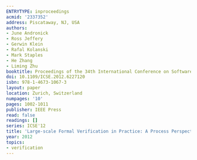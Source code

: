 ```yaml
---
ENTRYTYPE: inproceedings
acmid: '2337352'
address: Piscataway, NJ, USA
authors:
- June Andronick
- Ross Jeffery
- Gerwin Klein
- Rafal Kolanski
- Mark Staples
- He Zhang
- Liming Zhu
booktitle: Proceedings of the 34th International Conference on Software Engineering
doi: 10.1109/ICSE.2012.6227120
isbn: 978-1-4673-1067-3
layout: paper
location: Zurich, Switzerland
numpages: '10'
pages: 1002-1011
publisher: IEEE Press
read: false
readings: []
series: ICSE'12
title: 'Large-scale Formal Verification in Practice: A Process Perspective'
year: 2012
topics:
- verification
---
```


